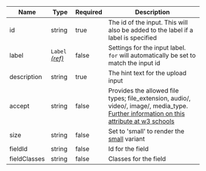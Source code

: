 | Name         | Type                                 | Required | Description                                                                                                                                                                                     |
| ------------ | ------------------------------------ | -------- | ----------------------------------------------------------------------------------------------------------------------------------------------------------------------------------------------- |
| id           | string                               | true     | The id of the input. This will also be added to the label if a label is specified                                                                                                               |
| label        | `Label` [_(ref)_](/components/label) | false    | Settings for the input label. `for` will automatically be set to match the input id                                                                                                             |
| description  | string                               | true     | The hint text for the upload input                                                                                                                                                              |
| accept       | string                               | false    | Provides the allowed file types; file_extension, audio/, video/, image/, media_type. [Further information on this attribute at w3 schools](https://www.w3schools.com/tags/att_input_accept.asp) |
| size         | string                               | false    | Set to 'small' to render the [small](#small) variant                                                                                                                                            |
| fieldId      | string                               | false    | Id for the field                                                                                                                                                                                |
| fieldClasses | string                               | false    | Classes for the field                                                                                                                                                                           |
